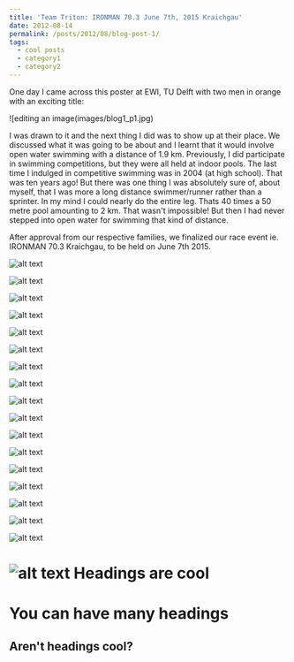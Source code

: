 ```yaml
---
title: 'Team Triton: IRONMAN 70.3 June 7th, 2015 Kraichgau'
date: 2012-08-14
permalink: /posts/2012/08/blog-post-1/
tags:
  - cool posts
  - category1
  - category2
---
```


One day I came across this poster at EWI, TU Delft with two men in orange with an exciting title:

![editing an image(images/blog1_p1.jpg)

I was drawn to it and the next thing I did was to show up at their place. We discussed what it was going to be about and I learnt that it would involve open water swimming with a distance of 1.9 km. Previously, I did  participate in swimming competitions, but they were all held at indoor pools. The last time I indulged in competitive swimming was in 2004 (at high school). That was ten years ago!  But there was one thing I was absolutely sure of, about myself, that I was more a long distance swimmer/runner rather than a sprinter. In my mind I could nearly do the entire leg. Thats 40 times a 50 metre pool amounting to 2 km. That wasn't impossible! But then I had never stepped into open water for swimming that kind of distance. 

After approval from our respective families, we finalized our race event ie.  IRONMAN 70.3 Kraichgau, to be held on June 7th 2015. 


![alt text](/images/blog1_p2.jpg)

![alt text](blog1_p3.jpg)

![alt text](blog1_p4.jpg)


![alt text](blog1_p5.jpg)

![alt text](blog1_p6.jpg)

![alt text](blog1_p7.jpg)

![alt text](blog1_p8.jpg)

![alt text](blog1_p9.jpg)

![alt text](blog1_p10.jpg)

![alt text](blog1_p11.jpg)

![alt text](blog1_p12.jpg)


![alt text](blog1_p13.png)

![alt text](blog1_p14.jpg)

![alt text](blog1_p15.jpg)

![alt text](blog1_p16.jpg)

![alt text](blog1_p17.jpg)


![alt text](blog1_p18.jpg)

![alt text](blog1_p18.jpg)
Headings are cool
======

You can have many headings
======

Aren't headings cool?
------
